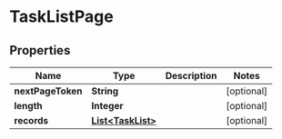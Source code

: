 

# TaskListPage


## Properties

| Name | Type | Description | Notes |
|------------ | ------------- | ------------- | -------------|
|**nextPageToken** | **String** |  |  [optional] |
|**length** | **Integer** |  |  [optional] |
|**records** | [**List&lt;TaskList&gt;**](TaskList.md) |  |  [optional] |



